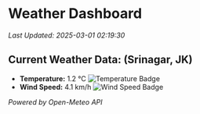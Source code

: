 
# Weather Dashboard

_Last Updated: 2025-03-01 02:19:30_

## Current Weather Data: (Srinagar, JK)
- **Temperature:** 1.2 °C ![Temperature Badge](https://img.shields.io/badge/Temperature-Low%20Temp-blue)
- **Wind Speed:** 4.1 km/h ![Wind Speed Badge](https://img.shields.io/badge/Wind%20Speed-Light%20Wind-blue)

*Powered by Open-Meteo API*
